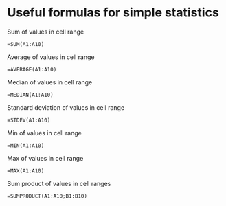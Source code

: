 # Useful formulas for simple statistics

Sum of values in cell range
```
=SUM(A1:A10)
```

Average of values in cell range
```
=AVERAGE(A1:A10)
```

Median of values in cell range
```
=MEDIAN(A1:A10)
```

Standard deviation of values in cell range
```
=STDEV(A1:A10)
```

Min of values in cell range
```
=MIN(A1:A10)
```

Max of values in cell range
```
=MAX(A1:A10)
```

Sum product of values in cell ranges
```
=SUMPRODUCT(A1:A10;B1:B10)
```
